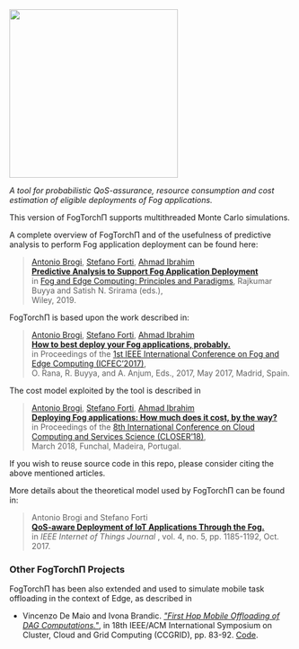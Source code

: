 <img src="https://github.com/di-unipi-socc/FogTorchPI/blob/master/img/logoftpi.PNG" width="300">

_A tool for probabilistic QoS-assurance, resource consumption and cost estimation of eligible deployments of Fog applications._

This version of FogTorchΠ supports multithreaded Monte Carlo simulations.

A complete overview of FogTorchΠ and of the usefulness of predictive analysis to perform Fog application deployment can be found here:

> [Antonio Brogi](http://pages.di.unipi.it/brogi), [Stefano Forti](http://pages.di.unipi.it/forti), [Ahmad Ibrahim](http://pages.di.unipi.it/ibrahim) <br>
> **[Predictive Analysis to Support Fog Application Deployment](http://pages.di.unipi.it/forti/pdf/chapters/2018/C09_Predictive%20Analysis%20to%20Support%20Fog%20Application%20Deployment_PP.pdf)** <br>
> in [Fog and Edge Computing: Principles and Paradigms](https://www.wiley.com/en-it/Fog+and+Edge+Computing:+Principles+and+Paradigms-p-9781119524984), Rajkumar Buyya and Satish N. Srirama (eds.), <br>
> Wiley, 2019.

FogTorchΠ is based upon the work described in:

> [Antonio Brogi](http://pages.di.unipi.it/brogi), [Stefano Forti](http://pages.di.unipi.it/forti), [Ahmad Ibrahim](http://pages.di.unipi.it/ibrahim) <br>
> **[How to best deploy your Fog applications, probably.](http://pages.di.unipi.it/forti/pdf/conferences/2017/icfec17.pdf)** <br>
> in Proceedings of the [1st IEEE International Conference on Fog and Edge Computing (ICFEC’2017)](http://fec-conf.gforge.inria.fr/index.html), <br>
> O. Rana, R. Buyya, and A. Anjum, Eds., 2017, May 2017, Madrid, Spain.

The cost model exploited by the tool is described in

> [Antonio Brogi](http://pages.di.unipi.it/brogi), [Stefano Forti](http://pages.di.unipi.it/forti), [Ahmad Ibrahim](http://pages.di.unipi.it/ibrahim) <br>
> **[Deploying Fog applications: How much does it cost, by the way?](http://pages.di.unipi.it/forti/pdf/conferences/2018/closer18.pdf)** <br>
> in Proceedings of the [8th International Conference on Cloud Computing and Services Science (CLOSER’18)](http://closer.scitevents.org/), <br>
> March 2018, Funchal, Madeira, Portugal.

If you wish to reuse source code in this repo, please consider citing the above mentioned articles.

More details about the theoretical model used by FogTorchΠ can be found in:

> Antonio Brogi and Stefano Forti <br>
> [**QoS-aware Deployment of IoT Applications Through the Fog.**](http://ieeexplore.ieee.org/document/7919155/) <br>
>  in _IEEE Internet of Things Journal_ , vol. 4, no. 5, pp. 1185-1192, Oct. 2017.

### Other FogTorchΠ Projects

FogTorchΠ has been also extended and used to simulate mobile task offloading in the context of Edge, as described in

- Vincenzo De Maio and Ivona Brandic. [_"First Hop Mobile Offloading of DAG Computations."_](https://ieeexplore.ieee.org/abstract/document/8411012/), in 18th IEEE/ACM International Symposium on Cluster, Cloud and Grid Computing (CCGRID), pp. 83-92. [Code](https://bitbucket.org/vindem/fogtorchpi-extended).
